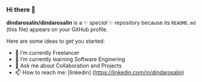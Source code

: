 ### Hi there 👋

**dindarosalin/dindarosalin** is a ✨ _special_ ✨ repository because its `README.md` (this file) appears on your GitHub profile.

Here are some ideas to get you started:

- 🔭 I’m currently Freelancer
- 🌱 I’m currently learning Software Enginering
- 💬 Ask me about Collaboration and Projects
- 📫 How to reach me: [linkedin] (https://linkedin.com/in/dindarosalin)
